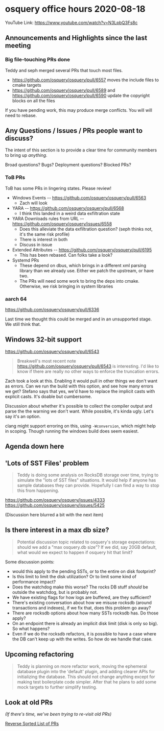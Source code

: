 # osquery office hours 2020-08-18

YouTube Link: https://www.youtube.com/watch?v=N3LpbQ3Fs8c

## Announcements and Highlights since the last meeting

### Big file-touching PRs done

Teddy and seph merged several PRs that touch most files.
* https://github.com/osquery/osquery/pull/6557 moves the include files
  to cmake targets
* https://github.com/osquery/osquery/pull/6589 and
  https://github.com/osquery/osquery/pull/6590 update the copyright
  blocks on all the files

If you have pending work, this may produce merge conflicts. You will
will need to rebase.

## Any Questions / Issues / PRs people want to discuss?

The intent of this section is to provide a clear time for community
members to bring up _anything_.

Broad questions? Bugs? Deployment questions? Blocked PRs?

### ToB PRs

ToB has some PRs in lingering states. Please review!

* Windows Events -- https://github.com/osquery/osquery/pull/6563
  - Zach will look
* YARA -- https://github.com/osquery/osquery/pull/6568
  - I think this landed in a weird data exfiltration state
* YARA Downloads rules from URL -- https://github.com/osquery/osquery/issues/6558
  - Does this alleviate the data exfiltration question? (seph thinks
    not, it's the same risk profile)
  - There is interest in both
  - Discuss in issue
* Extended Attributes -- https://github.com/osquery/osquery/pull/6195
  - This has been rebased. Can folks take a look?
* Systemd PRs
  - These depend on dbus, which brings in a different xml parsing
    library than we already use. Either we patch the upstream, or have
    two.
  - The PRs will need some work to bring the deps into
    cmake. Otherwise, we risk bringing in system libraries

### aarch 64

https://github.com/osquery/osquery/pull/6336

Last time we thought this could be merged and in an unsupported
stage. We still think that.

## Windows 32-bit support

https://github.com/osquery/osquery/pull/6543

> Breakwell's most recent note
> https://github.com/osquery/osquery/pull/6543 is interesting. I'd
> like to know if there are really no other ways to enforce the
> truncation errors.

Zach took a look at this. Enabling it would pull in other things we
don't want as errors. Can we run the build with this option, and see
how many errors we get? Stefano says that yes, we'd have to replace
the implicit casts with explicit casts. It's doable but cumbersome.

Discussion about whether it's possible to collect the compiler output
and parse the the warning we don't want. While possible, it's kinda
ugly. Let's say it's an option.

clang might support erroring on this, using `-Wconversion`, which
might help in scoping. Though running the windows build does seem
easiest.

## Agenda down here

## 'Lots of SST Files' problem

> Teddy is doing some analysis on RocksDB storage over time, trying to
> simulate the "lots of SST files" situations. It would help if anyone
> has sample databases they can provide. Hopefully I can find a way to
> stop this from happening.

https://github.com/osquery/osquery/issues/4333
https://github.com/osquery/osquery/issues/5425

(Discussion here blurred a bit with the next item)

## Is there interest in a max db size? 

> Potential discussion topic related to osquery's storage
> expectations: should we add a "max osquery.db size"? If we did, say
> 20GB default, what would we expect to happen if osquery hit that
> limit?

Some discussion points:

* would this apply to the pending SSTs, or to the entire on disk
  footprint?
* Is this limit to limit the disk utilization? Or to limit some kind
  of performance impact?
* Does the watchdog make this worse? The rocks DB stuff _should_ be
  outside the watchdog, but is probably not.
* We have existing flags for how logs are buffered, are they
  sufficient?
* There's existing conversation about how we misuse rocksdb (around
  transactions and indexes), if we fix that, does this problem go
  away?
* There are rocksdb options about how many SSTs rocksdb has. Do those
  apply?
* On an endpoint there is already an implicit disk limit (disk is only
  so big). So what happens?
* Even if we do the rocksdb refactors, it is possible to have a case
  where the DB can't keep up with the writes. So how do we handle that
  case.

## Upcoming refactoring

> Teddy is planning on more refactor work, moving the ephemeral
> database plugin into the 'default' plugin, and adding clearer APIs
> for initializing the database. This should not change anything
> except for making test boilerplate code simpler. After that he plans
> to add some mock targets to further simplify testing.

## Look at old PRs 

_(If there's time, we've been trying to re-visit old PRs)_

[Reverse Sorted List of PRs](https://github.com/osquery/osquery/pulls?q=is%3Apr+is%3Aopen+sort%3Acreated-asc)
